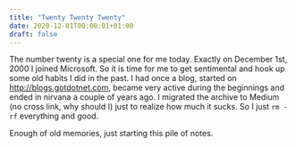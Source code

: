 ```yaml
---
title: "Twenty Twenty Twenty"
date: 2020-12-01T00:00:01+01:00
draft: false
---
```


The number twenty is a special one for me today. Exactly on December 1st, 2000 I joined Microsoft. So it is time for me to
get sentimental and hook up some old habits I did in the past. I had once a blog, started on http://blogs.gotdotnet.com, became very
active during the beginnings and ended in nirvana a couple of years ago. I migrated the archive to Medium (no cross link, why should I)
just to realize how much it sucks. So I just `rm -rf` everything and good.

Enough of old memories, just starting this pile of notes.